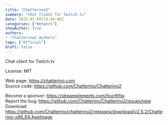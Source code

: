```yaml
---
title: "Chatterino2"
summary: "Chat client for Twitch.tv"
date: 2025-01-05T14:44:00Z
categories: ["Network"]
showAuthor: true
authors:
- "Chatterino2 Authors"
tags: ["Official"]
draft: false
---
```


Chat client for Twitch.tv

License: MIT

Web page: <https://chatterino.com>  
Source code: <https://github.com/Chatterino/Chatterino2>

Become a sponsor: <https://streamelements.com/fourtf/tip>  
Report the bug: <https://github.com/Chatterino/Chatterino2/issues/new>  
Download: <https://github.com/Chatterino/chatterino2/releases/download/v2.5.2/Chatterino-x86_64.AppImage>
